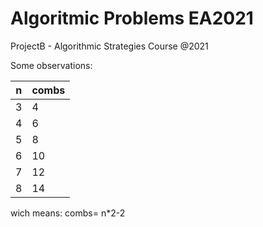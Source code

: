 # Algoritmic Problems EA2021

ProjectB - Algorithmic Strategies Course @2021

Some observations:

n | combs
--|--
3 | 4
4 | 6
5 | 8
6 | 10
7 | 12
8 | 14

wich means: combs= n*2-2
